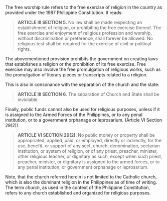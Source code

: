 The free worship rule refers to the free exercise of religion in the country as provided under the 1987 Philippine Constitution. It reads:

> **ARTICLE III SECTION 5.** No law shall be made respecting an establishment of religion, or prohibiting the free exercise thereof. The free exercise and enjoyment of religious profession and worship, without discrimination or preference, shall forever be allowed. No religious test shall be required for the exercise of civil or political rights.

The abovementioned provision prohibits the government on creating laws that establishes a religion or the prohibition of its free exercise. Free exercise may also involve the free promulgation of religious works, such as the promulgation of literary pieces or transcripts related to a religion.

This is also in consonance with the separation of the church and the state:

> **ARTICLE III SECTION 6**. The separation of Church and State shall be inviolable.

Finally, public funds cannot also be used for religious purposes, unless if it is assigned to the Armed Forces of the Philippines, or to any penal institution, or to a government orphanage or leprosarium. (Article VI Section 29(2))

> **ARTICLE VI SECTION 29(2)**. No public money or property shall be appropriated, applied, paid, or employed, directly or indirectly, for the use, benefit, or support of any sect, church, denomination, sectarian institution, or system of religion, or of any priest, preacher, minister, other religious teacher, or dignitary as such, except when such priest, preacher, minister, or dignitary is assigned to the armed forces, or to any penal institution, or government orphanage or leprosarium.

Note, that the church referred herein is not limited to the Catholic church, which is also the dominant religion in the Philippines as of time of writing. The term *church*, as used in the context of the Philippine Constitution, refers to any church established and organized for religious purposes.
